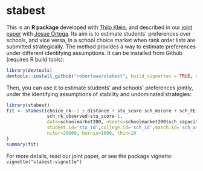 # stabest
This is an **R package** developed with [Thilo Klein](https://github.com/thiloklein), and described in our [joint paper](https://sites.google.com/view/robertaue/startseite#h.p_RZ2BD-FWtmTy) with [Josue Ortega](https://pure.qub.ac.uk/en/persons/josue-ortega). Its aim is to estimate students' preferences over schools, and vice versa, in a school choice market when rank order lists are submitted strategically. The method provides a way to estimate preferences under different identifying assumptions. It can be installed from Github (requires R build tools):
```r
library(devtools)
devtools::install_github("robertaue/stabest", build_vignettes = TRUE, upgrade=FALSE)
```
Then, you can use it to estimate students' and schools' preferences jointly, under the identifying assumptions of stability and undominated strategies:
```r
library(stabest)
fit <- stabest(choice_rk~-1 + distance + stu_score:sch_mscore + sch_FE,
               sch_rk_observed~stu_score-1,
               data=schoolmarket200, nSeats=schoolmarket200$sch_capacity[schoolmarket200$stu_id==1],
               student.id='stu_id',college.id='sch_id',match.id='sch_assignment',
               niter=20000, burnin=1000, thin=10
)
summary(fit)
```
For more details, read our joint paper, or see the package vignette: `vignette("stabest-vignette")`
